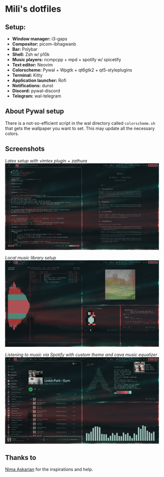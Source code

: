 # Mili's dotfiles

## Setup:
+ **Window manager:** i3-gaps
+ **Compositor:** picom-ibhagwanb 
+ **Bar:** Polybar
+ **Shell:** Zsh w/ p10k
+ **Music players:** ncmpcpp + mpd + spotify w/ spicetify
+ **Text editor:** Neovim
+ **Colorscheme:** Pywal + Wpgtk + qt6gtk2 + qt5-styleplugins
+ **Terminal:** Kitty
+ **Application launcher:** Rofi
+ **Notifications:** dunst
+ **Discord:** pywal-discord
+ **Telegram:** wal-telegram

## About Pywal setup
There is a not-so-efficient script in the wal directory called `colorscheme.sh` that gets the wallpaper you want to set. This may update all the necessary colors.



## Screenshots
*Latex setup with vimtex plugin + zathura*
![Latex workspace](Screenshots/LatexWorkspace.png) 

*Local music library setup*
![Music](Screenshots/Music.png) 

*Listening to music via Spotify with custom theme and cava music equalizer* 
![Spotify](Screenshots/Spotify.png) 

## Thanks to
[Nima Askarian](https://github.com/nimaaskarian) for the inspirations and help.
